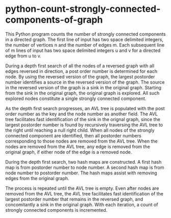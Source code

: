 # python-count-strongly-connected-components-of-graph
This Python program counts the number of strongly connected components in a directed graph. The first line of input has two space delimited integers, the number of vertices n and the number of edges m. Each subsequent line of m lines of input has two space delimited integers u and v for a directed edge from u to v.

During a depth first search of all the nodes of a reversed graph with all edges reversed in direction, a post order number is determined for each node. By using the reversed version of the graph, the largest postorder number identifies a source in the reversed version of the graph. The source in the reversed version of the graph is a sink in the original graph. Starting from the sink in the original graph, the original graph is explored. All such explored nodes constitute a single strongly connected component.

As the depth first search progresses, an AVL tree is populated with the post order number as the key and the node number as another field. The AVL tree facilitates fast identification of the sink in the orignal graph, since the largest postorder number is found by recursively traversing the AVL tree to the right until reaching a null right child. When all nodes of the strongly connected component are identified, then all postorder numbers corresponding to those nodes are removed from the AVL tree. When the nodes are removed from the AVL tree, any  edge is removed from the original graph, if either node of the edge is a removed node.

During the depth first search, two hash maps are constructed. A first hash map is from postorder number to node number. A second hash map is from node number to postorder number.  The hash maps assist with removing edges from the original graph. 

The process is repeated until the AVL tree is empty. Even after nodes are removed from the AVL tree, the AVL tree facilitates fast identification of the largest postorder number that remains in the reversed graph, and concomitantly a sink in the original graph. With each iteration, a count of strongly connected components is incremented.
